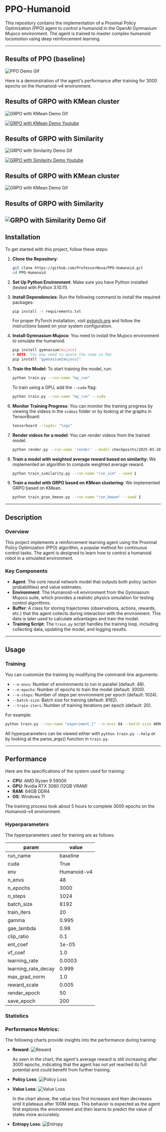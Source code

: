 # PPO-Humanoid

This repository contains the implementation of a Proximal Policy Optimization (PPO) agent to control a humanoid in the
OpenAI Gymnasium Mujoco environment. The agent is trained to master complex humanoid locomotion using deep reinforcement
learning.

---

## Results of PPO (baseline)

![PPO Demo Gif](https://github.com/ProfessorNova/PPO-Humanoid/blob/main/docs/demo.gif)

Here is a demonstration of the agent's performance after training for 3000 epochs on the Humanoid-v4 environment.

## Results of GRPO with KMean cluster

![GRPO with KMean Demo Gif](https://www.youtube.com/shorts/pGOiNQByCzY)

[![GRPO with KMean Demo Youtube](https://img.youtube.com/vi/pGOiNQByCzY/0.jpg)](https://www.youtube.com/watch?v=pGOiNQByCzY)

## Results of GRPO with Similarity

![GRPO with Similarity Demo Gif](https://www.youtube.com/shorts/M1l95Pdd4BU)

[![GRPO with Similarity Demo Youtube](https://img.youtube.com/vi/M1l95Pdd4BU/0.jpg)](https://www.youtube.com/watch?v=M1l95Pdd4BU)

## Results of GRPO with KMean cluster

![GRPO with KMean Demo Gif](https://github.com/Mingli-Rui/GRPO-Humanoid/tree/m3/docs/demo_kmean.gif)

## Results of GRPO with Similarity

![GRPO with Similarity Demo Gif](https://github.com/Mingli-Rui/GRPO-Humanoid/tree/m3/docs/demo_sim.gif)
---

## Installation

To get started with this project, follow these steps:

1. **Clone the Repository**:
    ```bash
    git clone https://github.com/ProfessorNova/PPO-Humanoid.git
    cd PPO-Humanoid
    ```

2. **Set Up Python Environment**:
   Make sure you have Python installed (tested with Python 3.10.11).

3. **Install Dependencies**:
   Run the following command to install the required packages:
    ```bash
    pip install -r requirements.txt
    ```

   For proper PyTorch installation, visit [pytorch.org](https://pytorch.org/get-started/locally/) and follow the
   instructions based on your system configuration.

4. **Install Gymnasium Mujoco**:
   You need to install the Mujoco environment to simulate the humanoid:
    ```bash
    pip install gymnasium[mujoco]
    # NOTE: You may need to quote the name on Mac
    pip install "gymnasium[mujoco]"
    ```

5. **Train the Model**:
   To start training the model, run:
    ```bash
    python train.py --run-name "my_run"
    ```
   To train using a GPU, add the `--cuda` flag:
    ```bash
    python train.py --run-name "my_run" --cuda
    ```

6. **Monitor Training Progress**:
   You can monitor the training progress by viewing the videos in the `videos` folder or by looking at the graphs in
   TensorBoard:
    ```bash
    tensorboard --logdir "logs"
    ```

7. **Render videos for a model**:
   You can render videos from the trained model.
    ```bash
    python render.py --run-name 'render' --model checkpoints/2025-03-10_21-35-16_run_sim/model.dat --number 100 --seed 1
    ```

8. **Train a model with weighted average reward based on similarity:**
   We implemented an algorithm to compute weighted average reward.
    ```bash
    python train_similarity.py --run-name "run_sim" --seed 1
    ```

9. **Train a model with GRPO based on KMean clustering:**
   We implemented GRPO based on KMean.
    ```bash
    python train_grpo_kmean.py --run-name "run_kmean" --seed 1
    ```


---

## Description

### Overview

This project implements a reinforcement learning agent using the Proximal Policy Optimization (PPO) algorithm, a popular
method for continuous control tasks. The agent is designed to learn how to control a humanoid robot in a simulated
environment.

### Key Components

- **Agent**: The core neural network model that outputs both policy (action probabilities) and value estimates.
- **Environment**: The Humanoid-v4 environment from the Gymnasium Mujoco suite, which provides a realistic physics
  simulation for testing control algorithms.
- **Buffer**: A class for storing trajectories (observations, actions, rewards, etc.) that the agent collects during
  interaction with the environment. This data is later used to calculate advantages and train the model.
- **Training Script**: The `train.py` script handles the training loop, including collecting data, updating the model,
  and logging results.

---

## Usage

### Training

You can customize the training by modifying the command-line arguments:

- `--n-envs`: Number of environments to run in parallel (default: 48).
- `--n-epochs`: Number of epochs to train the model (default: 3000).
- `--n-steps`: Number of steps per environment per epoch (default: 1024).
- `--batch-size`: Batch size for training (default: 8192).
- `--train-iters`: Number of training iterations per epoch (default: 20).

For example:

```bash
python train.py --run-name "experiment_1" --n-envs 64 --batch-size 4096 --train-iters 30 --cuda
```

All hyperparameters can be viewed either with `python train.py --help` or by looking at the
parse_args() function in `train.py`.

---

## Performance

Here are the specifications of the system used for training:

- **CPU**: AMD Ryzen 9 5900X
- **GPU**: Nvidia RTX 3080 (12GB VRAM)
- **RAM**: 64GB DDR4
- **OS**: Windows 11

The training process took about 5 hours to complete 3000 epochs on the Humanoid-v4 environment.

### Hyperparameters

The hyperparameters used for training are as follows:

| param               | value       | 
|---------------------|-------------| 
| run_name            | baseline    | 
| cuda                | True        | 
| env                 | Humanoid-v4 |
| n_envs              | 48          |
| n_epochs            | 3000        |
| n_steps             | 1024        |
| batch_size          | 8192        | 
| train_iters         | 20          | 
| gamma               | 0.995       | 
| gae_lambda          | 0.98        |
| clip_ratio          | 0.1         | 
| ent_coef            | 1e-05       |
| vf_coef             | 1.0         |
| learning_rate       | 0.0003      | 
| learning_rate_decay | 0.999       |
| max_grad_norm       | 1.0         | 
| reward_scale        | 0.005       | 
| render_epoch        | 50          |
| save_epoch          | 200         |

### Statistics

### Performance Metrics:

The following charts provide insights into the performance during training:

- **Reward**:
  ![Reward](https://github.com/ProfessorNova/PPO-Humanoid/blob/main/docs/charts_avg_reward.svg)

  As seen in the chart, the agent's average reward is still increasing after 3000 epochs,
  indicating that the agent has not yet reached its full potential and could benefit from further training.

- **Policy Loss**:
  ![Policy Loss](https://github.com/ProfessorNova/PPO-Humanoid/blob/main/docs/losses_policy_loss.svg)

- **Value Loss**:
  ![Value Loss](https://github.com/ProfessorNova/PPO-Humanoid/blob/main/docs/losses_value_loss.svg)

  In the chart above, the value loss first increases and then decreases until it plateaus after 100M steps. This
  behavior is expected as the agent first explores the environment and then learns to predict the value of states more
  accurately.

- **Entropy Loss**:
  ![Entropy](https://github.com/ProfessorNova/PPO-Humanoid/blob/main/docs/losses_entropy.svg)
